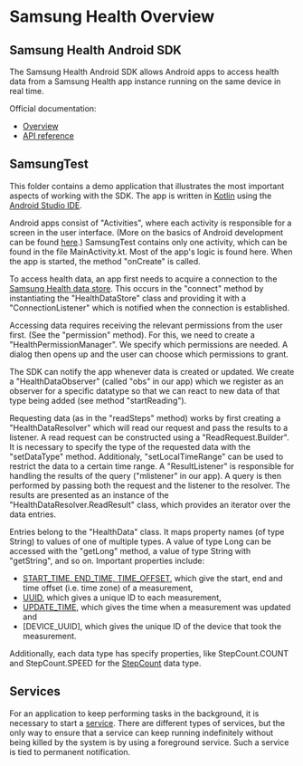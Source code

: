 # Samsung Health Overview

## Samsung Health Android SDK

The Samsung Health Android SDK allows Android apps to access health data
from a Samsung Health app instance running on the same device in real time.

Official documentation:

* [Overview](https://developer.samsung.com/health/android/overview.html)
* [API reference](https://img-developer.samsung.com/onlinedocs/health/android/data/index.html)

## SamsungTest

This folder contains a demo application that illustrates the most important
aspects of working with the SDK. The app is written in [Kotlin](https://kotlinlang.org/)
using the [Android Studio IDE](https://developer.android.com/studio).

Android apps consist of "Activities", where each activity is responsible for a screen
in the user interface.
(More on the basics of Android development can be found [here](https://developer.android.com/guide/components/fundamentals).)
SamsungTest contains only one activity, which can be found in the file MainActivity.kt.
Most of the app's logic is found here.
When the app is started, the method "onCreate" is called.

To access health data, an app first needs to acquire a connection to the
[Samsung Health data store](https://developer.samsung.com/health/android/data/guide/health-data-store.html).
This occurs in the "connect" method by instantiating the "HealthDataStore" class
and providing it with a "ConnectionListener" which is notified when the connection is established.

Accessing data requires receiving the relevant permissions from the user first.
(See the "permission" method).
For this, we need to create a "HealthPermissionManager". We specify which permissions
are needed. A dialog then opens up and the user can choose which permissions to
grant.

The SDK can notify the app whenever data is created or updated.
We create a "HealthDataObserver" (called "obs" in our app) which we register
as an observer for a specific datatype so that we can react to new data of that
type being added (see method "startReading").

Requesting data (as in the "readSteps" method) 
works by first creating a "HealthDataResolver" which will read
our request and pass the results to a listener.
A read request can be constructed using a "ReadRequest.Builder".
It is necessary to specify the type of the requested data with the "setDataType"
method. Additionaly, "setLocalTimeRange" can be used to restrict the data to
a certain time range. A "ResultListener" is responsible for handling the results
of the query ("mlistener" in our app). A query is then performed by passing
both the request and the listener to the resolver.
The results are presented as an instance of the "HealthDataResolver.ReadResult" class,
which provides an iterator over the data entries.

Entries belong to the "HealthData" class. It maps property names (of type String) to values of
one of multiple types. A value of type Long can be accessed with the "getLong" method,
a value of type String with "getString", and so on.
Important properties include:

* [START_TIME, END_TIME, TIME_OFFSET](https://img-developer.samsung.com/onlinedocs/health/android/data/com/samsung/android/sdk/healthdata/HealthConstants.SessionMeasurement.html),
  which give the start, end and time offset (i.e. time zone) of a measurement,
* [UUID](https://img-developer.samsung.com/onlinedocs/health/android/data/com/samsung/android/sdk/healthdata/HealthConstants.Common.html), which gives a unique ID to each measurement,
* [UPDATE_TIME](https://img-developer.samsung.com/onlinedocs/health/android/data/com/samsung/android/sdk/healthdata/HealthConstants.Common.html), which gives the time when a measurement was updated and
* [DEVICE_UUID], which gives the unique ID of the device that took the measurement.

Additionally, each data type has specify properties, like StepCount.COUNT and StepCount.SPEED
for the [StepCount](https://img-developer.samsung.com/onlinedocs/health/android/data/com/samsung/android/sdk/healthdata/HealthConstants.StepCount.html) data type.

## Services

For an application to keep performing tasks in the background, it is necessary
to start a [service](https://developer.android.com/guide/components/services.html).
There are different types of services, but the only way to ensure that a service
can keep running indefinitely without being killed by the system is by using
a foreground service. Such a service is tied to permanent notification.